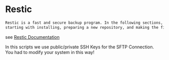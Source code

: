 # Restic
```bash
Restic is a fast and secure backup program. In the following sections, we will present typical workflows,  
starting with installing, preparing a new repository, and making the first backup.
```
see [Restic Documentation](https://restic.readthedocs.io/en/stable/)

In this scripts we use public/private SSH Keys for the SFTP Connection.  
You had to modify your system in this way!  
